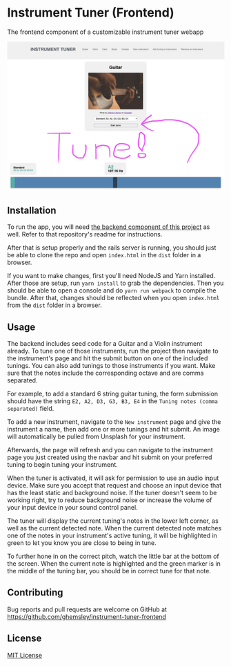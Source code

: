 # Instrument Tuner (Frontend)

The frontend component of a customizable instrument tuner webapp

![Example image](./dist/assets/tune.png)

## Installation
To run the app, you will need [the backend component of this project](https://github.com/ghemsley/instrument-tuner-backend) as well. Refer to that repository's readme for instructions.

After that is setup properly and the rails server is running, you should just be able to clone the repo and open `index.html` in the `dist` folder in a browser.

If you want to make changes, first you'll need NodeJS and Yarn installed.
After those are setup, run `yarn install` to grab the dependencies.
Then you should be able to open a console and do `yarn run webpack` to compile the bundle.
After that, changes should be reflected when you open `index.html` from the `dist` folder in a browser.

## Usage

The backend includes seed code for a Guitar and a Violin instrument already.
To tune one of those instruments, run the project then navigate to the instrument's page and hit the submit button on one of the included tunings.
You can also add tunings to those instruments if you want. Make sure that the notes include the corresponding octave and are comma separated.

For example, to add a standard 6 string guitar tuning, the form submission should have the string `E2, A2, D3, G3, B3, E4` in the `Tuning notes (comma separated)` field.

To add a new instrument, navigate to the `New instrument` page and give the instrument a name, then add one or more tunings and hit submit. An image will automatically be pulled from Unsplash for your instrument.

Afterwards, the page will refresh and you can navigate to the instrument page you just created using the navbar and hit submit on your preferred tuning to begin tuning your instrument.

When the tuner is activated, it will ask for permission to use an audio input device. Make sure you accept that request and choose an input device that has the least static and background noise. If the tuner doesn't seem to be working right, try to reduce background noise or increase the volume of your input device in your sound control panel.

The tuner will display the current tuning's notes in the lower left corner, as well as the current detected note.
When the current detected note matches one of the notes in your instrument's active tuning, it will be highlighted in green to let you know you are close to being in tune.

To further hone in on the correct pitch, watch the little bar at the bottom of the screen. When the current note is highlighted and the green marker is in the middle of the tuning bar, you should be in correct tune for that note.

## Contributing

Bug reports and pull requests are welcome on GitHub at https://github.com/ghemsley/instrument-tuner-frontend

## License

[MIT License](./LICENSE)
